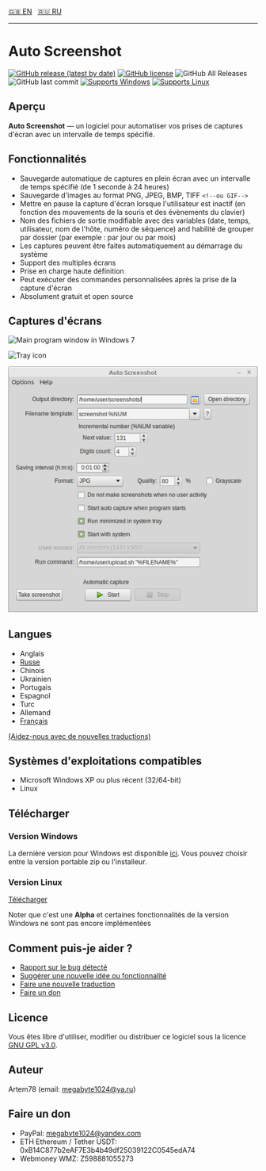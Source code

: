 [:uk: EN](README.md "English")&nbsp;&nbsp;
[:ru: RU](README-ru.md "Russian")

---
Auto Screenshot
===============
[![GitHub release (latest by date)](https://img.shields.io/github/v/release/artem78/AutoScreenshot?style=plastic)](https://github.com/artem78/AutoScreenshot/releases/latest)
[![GitHub license](https://img.shields.io/github/license/artem78/AutoScreenshot?style=plastic)](https://github.com/artem78/AutoScreenshot/blob/master/LICENSE.txt)
![GitHub All Releases](https://img.shields.io/github/downloads/artem78/AutoScreenshot/total?style=plastic)
![GitHub last commit](https://img.shields.io/github/last-commit/artem78/AutoScreenshot?style=plastic)
[![Supports Windows](https://img.shields.io/badge/support-Windows-blue?logo=Windows&style=plastic)](https://github.com/artem78/AutoScreenshot/releases/latest)
[![Supports Linux](https://img.shields.io/badge/support-Linux-white?logo=Linux&style=plastic)](https://github.com/artem78/AutoScreenshot/releases/latest)

## Aperçu

**Auto Screenshot** — un logiciel pour automatiser vos prises de captures d'écran avec un intervalle de temps spécifié.

## Fonctionnalités

* Sauvegarde automatique de captures en plein écran avec un intervalle de temps spécifié (de 1 seconde à 24 heures)
* Sauvegarde d'images au format PNG, JPEG, BMP, TIFF `<!--ou GIF-->`
* Mettre en pause la capture d'écran lorsque l'utilisateur est inactif (en fonction des mouvements de la souris et des évènements du clavier)
* Nom des fichiers de sortie modifiable avec des variables (date, temps, utilisateur, nom de l'hôte, numéro de séquence) and habilité de grouper par dossier (par exemple : par jour ou par mois)
* Les captures peuvent être faites automatiquement au démarrage du système
* Support des multiples écrans
* Prise en charge haute définition
* Peut exécuter des commandes personnalisées après la prise de la capture d'écran
* Absolument gratuit et open source

## Captures d'écrans

![Main program window in Windows 7](images/main_window.png "Main program window in Windows 7")

![Tray icon](images/tray_icon_animation.gif "Tray icon")

![Runinng on Linux Mint](images/main_window_in_linux_mint.png "Runinng on Linux Mint")

## Langues

* Anglais
* [Russe](README-ru.md)
* Chinois
* Ukrainien
* Portugais
* Espagnol
* Turc
* Allemand
* [Français](README-fr.md)

[(Aidez-nous avec de nouvelles traductions)](https://github.com/artem78/AutoScreenshot/issues/5)

## Systèmes d'exploitations compatibles  

* Microsoft Windows XP ou plus récent (32/64-bit)
* Linux

## Télécharger
### Version Windows

La dernière version pour Windows est disponible [ici](https://github.com/artem78/AutoScreenshot/releases/latest). Vous pouvez choisir entre la version portable zip ou l'installeur.

### Version Linux <!-- Todo: update section -->
[Télécharger](https://github.com/artem78/AutoScreenshot/releases/tag/v1.10.4-linux.alpha.1)

Noter que c'est une **Alpha** et certaines fonctionnalités de la version Windows ne sont pas encore implémentées  

## Comment puis-je aider ?
* [Rapport sur le bug détecté](https://github.com/artem78/AutoScreenshot/issues/new?assignees=&labels=bug&template=bug_report.md&title=)
* [Suggérer une nouvelle idée ou fonctionnalité](https://github.com/artem78/AutoScreenshot/issues/new?assignees=&labels=enhancement&template=feature_request.md&title=)
* [Faire une nouvelle traduction](https://github.com/artem78/AutoScreenshot/issues/5)
* [Faire un don](#donate)

## Licence
Vous êtes libre d'utiliser, modifier ou distribuer ce logiciel sous la licence [GNU GPL v3.0](https://github.com/artem78/AutoScreenshot/blob/master/LICENSE.txt).

## Auteur
Artem78 (email: [megabyte1024@ya.ru](mailto:megabyte1024@ya.ru?subject=AutoScreenshot))

## Faire un don
- PayPal: megabyte1024@yandex.com
- ETH Ethereum / Tether USDT: 0xB14C877b2eAF7E3b4b49df25039122C0545edA74
- Webmoney WMZ: Z598881055273

